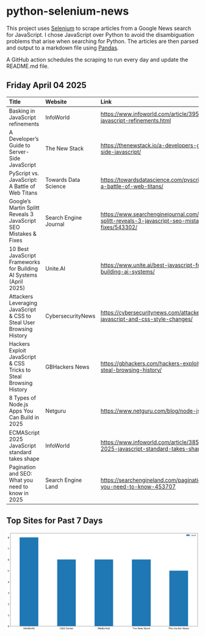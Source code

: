 # python-selenium-news

This project uses [Selenium](https://www.seleniumhq.org/) to scrape articles from a Google News search for JavaScript.
I chose JavaScript over Python to avoid the disambiguation problems that arise when searching for Python.
The articles are then parsed and output to a markdown file using [Pandas](https://pandas.pydata.org/).

A GitHub action schedules the scraping to run every day and update the README.md file.

## Friday April 04 2025


| Title                                                                | Website               | Link                                                                                                      |
|:---------------------------------------------------------------------|:----------------------|:----------------------------------------------------------------------------------------------------------|
| Basking in JavaScript refinements                                    | InfoWorld             | https://www.infoworld.com/article/3952000/basking-in-javascript-refinements.html                          |
| A Developer’s Guide to Server-Side JavaScript                        | The New Stack         | https://thenewstack.io/a-developers-guide-to-server-side-javascript/                                      |
| PyScript vs. JavaScript: A Battle of Web Titans                      | Towards Data Science  | https://towardsdatascience.com/pyscript-vs-javascript-a-battle-of-web-titans/                             |
| Google’s Martin Splitt Reveals 3 JavaScript SEO Mistakes & Fixes     | Search Engine Journal | https://www.searchenginejournal.com/googles-martin-splitt-reveals-3-javascript-seo-mistakes-fixes/543302/ |
| 10 Best JavaScript Frameworks for Building AI Systems (April 2025)   | Unite.AI              | https://www.unite.ai/best-javascript-frameworks-for-building-ai-systems/                                  |
| Attackers Leveraging JavaScript & CSS to Steal User Browsing History | CybersecurityNews     | https://cybersecuritynews.com/attackers-leverages-javascript-and-css-style-changes/                       |
| Hackers Exploit JavaScript & CSS Tricks to Steal Browsing History    | GBHackers News        | https://gbhackers.com/hackers-exploit-javascript-css-steal-browsing-history/                              |
| 8 Types of Node.js Apps You Can Build in 2025                        | Netguru               | https://www.netguru.com/blog/node-js-apps                                                                 |
| ECMAScript 2025 JavaScript standard takes shape                      | InfoWorld             | https://www.infoworld.com/article/3856449/ecmascript-2025-javascript-standard-takes-shape.html            |
| Pagination and SEO: What you need to know in 2025                    | Search Engine Land    | https://searchengineland.com/pagination-seo-what-you-need-to-know-453707                                  |
## Top Sites for Past 7 Days

![Graph of Top Sites](https://raw.githubusercontent.com/dan-mba/python-selenium-news/main/last-week.png)
